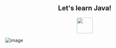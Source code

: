 <h2 align="center"> Let's learn Java! </h2>

<p align="center">
<img src="" width="50"  height="50"/>



</p> 


 ![image](https://github.com/yadvi12/Learning-Java/assets/60046892/f91aa9f6-0083-48bc-99b9-7dea91cccb68)
